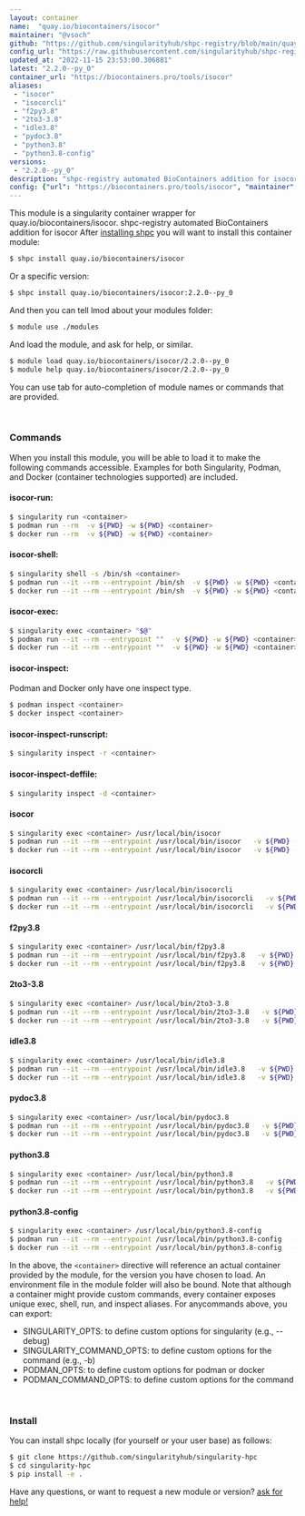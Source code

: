 ```yaml
---
layout: container
name:  "quay.io/biocontainers/isocor"
maintainer: "@vsoch"
github: "https://github.com/singularityhub/shpc-registry/blob/main/quay.io/biocontainers/isocor/container.yaml"
config_url: "https://raw.githubusercontent.com/singularityhub/shpc-registry/main/quay.io/biocontainers/isocor/container.yaml"
updated_at: "2022-11-15 23:53:00.306881"
latest: "2.2.0--py_0"
container_url: "https://biocontainers.pro/tools/isocor"
aliases:
 - "isocor"
 - "isocorcli"
 - "f2py3.8"
 - "2to3-3.8"
 - "idle3.8"
 - "pydoc3.8"
 - "python3.8"
 - "python3.8-config"
versions:
 - "2.2.0--py_0"
description: "shpc-registry automated BioContainers addition for isocor"
config: {"url": "https://biocontainers.pro/tools/isocor", "maintainer": "@vsoch", "description": "shpc-registry automated BioContainers addition for isocor", "latest": {"2.2.0--py_0": "sha256:f8aa7f264418d3a5a1eb10bf6ddfa23e70b17f0236e070df28f72313278b519e"}, "tags": {"2.2.0--py_0": "sha256:f8aa7f264418d3a5a1eb10bf6ddfa23e70b17f0236e070df28f72313278b519e"}, "docker": "quay.io/biocontainers/isocor", "aliases": {"isocor": "/usr/local/bin/isocor", "isocorcli": "/usr/local/bin/isocorcli", "f2py3.8": "/usr/local/bin/f2py3.8", "2to3-3.8": "/usr/local/bin/2to3-3.8", "idle3.8": "/usr/local/bin/idle3.8", "pydoc3.8": "/usr/local/bin/pydoc3.8", "python3.8": "/usr/local/bin/python3.8", "python3.8-config": "/usr/local/bin/python3.8-config"}}
---
```


This module is a singularity container wrapper for quay.io/biocontainers/isocor.
shpc-registry automated BioContainers addition for isocor
After [installing shpc](#install) you will want to install this container module:


```bash
$ shpc install quay.io/biocontainers/isocor
```

Or a specific version:

```bash
$ shpc install quay.io/biocontainers/isocor:2.2.0--py_0
```

And then you can tell lmod about your modules folder:

```bash
$ module use ./modules
```

And load the module, and ask for help, or similar.

```bash
$ module load quay.io/biocontainers/isocor/2.2.0--py_0
$ module help quay.io/biocontainers/isocor/2.2.0--py_0
```

You can use tab for auto-completion of module names or commands that are provided.

<br>

### Commands

When you install this module, you will be able to load it to make the following commands accessible.
Examples for both Singularity, Podman, and Docker (container technologies supported) are included.

#### isocor-run:

```bash
$ singularity run <container>
$ podman run --rm  -v ${PWD} -w ${PWD} <container>
$ docker run --rm  -v ${PWD} -w ${PWD} <container>
```

#### isocor-shell:

```bash
$ singularity shell -s /bin/sh <container>
$ podman run --it --rm --entrypoint /bin/sh  -v ${PWD} -w ${PWD} <container>
$ docker run --it --rm --entrypoint /bin/sh  -v ${PWD} -w ${PWD} <container>
```

#### isocor-exec:

```bash
$ singularity exec <container> "$@"
$ podman run --it --rm --entrypoint ""  -v ${PWD} -w ${PWD} <container> "$@"
$ docker run --it --rm --entrypoint ""  -v ${PWD} -w ${PWD} <container> "$@"
```

#### isocor-inspect:

Podman and Docker only have one inspect type.

```bash
$ podman inspect <container>
$ docker inspect <container>
```

#### isocor-inspect-runscript:

```bash
$ singularity inspect -r <container>
```

#### isocor-inspect-deffile:

```bash
$ singularity inspect -d <container>
```


#### isocor

```bash
$ singularity exec <container> /usr/local/bin/isocor
$ podman run --it --rm --entrypoint /usr/local/bin/isocor   -v ${PWD} -w ${PWD} <container> -c " $@"
$ docker run --it --rm --entrypoint /usr/local/bin/isocor   -v ${PWD} -w ${PWD} <container> -c " $@"
```


#### isocorcli

```bash
$ singularity exec <container> /usr/local/bin/isocorcli
$ podman run --it --rm --entrypoint /usr/local/bin/isocorcli   -v ${PWD} -w ${PWD} <container> -c " $@"
$ docker run --it --rm --entrypoint /usr/local/bin/isocorcli   -v ${PWD} -w ${PWD} <container> -c " $@"
```


#### f2py3.8

```bash
$ singularity exec <container> /usr/local/bin/f2py3.8
$ podman run --it --rm --entrypoint /usr/local/bin/f2py3.8   -v ${PWD} -w ${PWD} <container> -c " $@"
$ docker run --it --rm --entrypoint /usr/local/bin/f2py3.8   -v ${PWD} -w ${PWD} <container> -c " $@"
```


#### 2to3-3.8

```bash
$ singularity exec <container> /usr/local/bin/2to3-3.8
$ podman run --it --rm --entrypoint /usr/local/bin/2to3-3.8   -v ${PWD} -w ${PWD} <container> -c " $@"
$ docker run --it --rm --entrypoint /usr/local/bin/2to3-3.8   -v ${PWD} -w ${PWD} <container> -c " $@"
```


#### idle3.8

```bash
$ singularity exec <container> /usr/local/bin/idle3.8
$ podman run --it --rm --entrypoint /usr/local/bin/idle3.8   -v ${PWD} -w ${PWD} <container> -c " $@"
$ docker run --it --rm --entrypoint /usr/local/bin/idle3.8   -v ${PWD} -w ${PWD} <container> -c " $@"
```


#### pydoc3.8

```bash
$ singularity exec <container> /usr/local/bin/pydoc3.8
$ podman run --it --rm --entrypoint /usr/local/bin/pydoc3.8   -v ${PWD} -w ${PWD} <container> -c " $@"
$ docker run --it --rm --entrypoint /usr/local/bin/pydoc3.8   -v ${PWD} -w ${PWD} <container> -c " $@"
```


#### python3.8

```bash
$ singularity exec <container> /usr/local/bin/python3.8
$ podman run --it --rm --entrypoint /usr/local/bin/python3.8   -v ${PWD} -w ${PWD} <container> -c " $@"
$ docker run --it --rm --entrypoint /usr/local/bin/python3.8   -v ${PWD} -w ${PWD} <container> -c " $@"
```


#### python3.8-config

```bash
$ singularity exec <container> /usr/local/bin/python3.8-config
$ podman run --it --rm --entrypoint /usr/local/bin/python3.8-config   -v ${PWD} -w ${PWD} <container> -c " $@"
$ docker run --it --rm --entrypoint /usr/local/bin/python3.8-config   -v ${PWD} -w ${PWD} <container> -c " $@"
```



In the above, the `<container>` directive will reference an actual container provided
by the module, for the version you have chosen to load. An environment file in the
module folder will also be bound. Note that although a container
might provide custom commands, every container exposes unique exec, shell, run, and
inspect aliases. For anycommands above, you can export:

 - SINGULARITY_OPTS: to define custom options for singularity (e.g., --debug)
 - SINGULARITY_COMMAND_OPTS: to define custom options for the command (e.g., -b)
 - PODMAN_OPTS: to define custom options for podman or docker
 - PODMAN_COMMAND_OPTS: to define custom options for the command

<br>

### Install

You can install shpc locally (for yourself or your user base) as follows:

```bash
$ git clone https://github.com/singularityhub/singularity-hpc
$ cd singularity-hpc
$ pip install -e .
```

Have any questions, or want to request a new module or version? [ask for help!](https://github.com/singularityhub/singularity-hpc/issues)